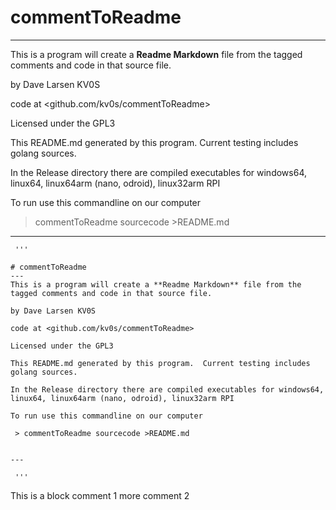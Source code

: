 # commentToReadme
---
This is a program will create a **Readme Markdown** file from the tagged comments and code in that source file.

by Dave Larsen KV0S

code at <github.com/kv0s/commentToReadme>

Licensed under the GPL3

This README.md generated by this program.  Current testing includes golang sources.

In the Release directory there are compiled executables for windows64, linux64, linux64arm (nano, odroid), linux32arm RPI

To run use this commandline on our computer

  > commentToReadme sourcecode >README.md


---


     '''

	# commentToReadme
	---
	This is a program will create a **Readme Markdown** file from the tagged comments and code in that source file.
	
	by Dave Larsen KV0S
	
	code at <github.com/kv0s/commentToReadme>

	Licensed under the GPL3
	
	This README.md generated by this program.  Current testing includes golang sources.
	
	In the Release directory there are compiled executables for windows64, linux64, linux64arm (nano, odroid), linux32arm RPI 
	
	To run use this commandline on our computer
	
 	 > commentToReadme sourcecode >README.md
	
	
	---

     '''

This is a block comment 1
more comment 2

